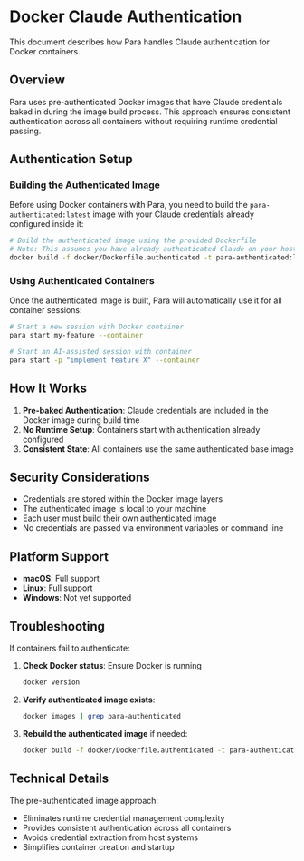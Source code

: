 # Docker Claude Authentication

This document describes how Para handles Claude authentication for Docker containers.

## Overview

Para uses pre-authenticated Docker images that have Claude credentials baked in during the image build process. This approach ensures consistent authentication across all containers without requiring runtime credential passing.

## Authentication Setup

### Building the Authenticated Image

Before using Docker containers with Para, you need to build the `para-authenticated:latest` image with your Claude credentials already configured inside it:

```bash
# Build the authenticated image using the provided Dockerfile
# Note: This assumes you have already authenticated Claude on your host system
docker build -f docker/Dockerfile.authenticated -t para-authenticated:latest .
```

### Using Authenticated Containers

Once the authenticated image is built, Para will automatically use it for all container sessions:

```bash
# Start a new session with Docker container
para start my-feature --container

# Start an AI-assisted session with container
para start -p "implement feature X" --container
```

## How It Works

1. **Pre-baked Authentication**: Claude credentials are included in the Docker image during build time
2. **No Runtime Setup**: Containers start with authentication already configured
3. **Consistent State**: All containers use the same authenticated base image

## Security Considerations

- Credentials are stored within the Docker image layers
- The authenticated image is local to your machine
- Each user must build their own authenticated image
- No credentials are passed via environment variables or command line

## Platform Support

- **macOS**: Full support
- **Linux**: Full support
- **Windows**: Not yet supported

## Troubleshooting

If containers fail to authenticate:

1. **Check Docker status**: Ensure Docker is running
   ```bash
   docker version
   ```

2. **Verify authenticated image exists**:
   ```bash
   docker images | grep para-authenticated
   ```

3. **Rebuild the authenticated image** if needed:
   ```bash
   docker build -f docker/Dockerfile.authenticated -t para-authenticated:latest .
   ```

## Technical Details

The pre-authenticated image approach:
- Eliminates runtime credential management complexity
- Provides consistent authentication across all containers
- Avoids credential extraction from host systems
- Simplifies container creation and startup